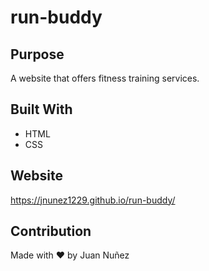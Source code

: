 # run-buddy

## Purpose
A website that offers fitness training services.

## Built With
* HTML
* CSS

## Website
https://jnunez1229.github.io/run-buddy/

## Contribution
Made with ❤️ by Juan Nuñez
